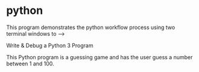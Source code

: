 # python

This program demonstrates the python workflow process using two terminal windows to --> 

Write & Debug a Python 3 Program 

This Python program is a guessing game and has the user guess a number between 1 and 100. 
